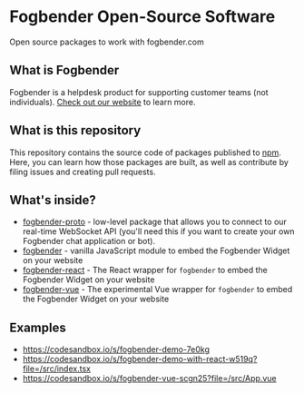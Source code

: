 # Fogbender Open-Source Software
Open source packages to work with fogbender.com


## What is Fogbender

Fogbender is a helpdesk product for supporting customer teams (not individuals). [Check out our website](https://fogbender.com/) to learn more.


## What is this repository

This repository contains the source code of packages published to [npm](https://www.npmjs.com/). Here, you can learn how those packages are built, as well as contribute by filing issues and creating pull requests.

## What's inside?

- [fogbender-proto](https://www.npmjs.com/package/fogbender-proto) - low-level package that allows you to connect to our
real-time WebSocket API (you'll need this if you want to create your own Fogbender chat application or bot).
- [fogbender](https://www.npmjs.com/package/fogbender) - vanilla JavaScript module to embed the Fogbender Widget on your
website
- [fogbender-react](https://www.npmjs.com/package/fogbender-react) - The React wrapper for `fogbender` to embed the Fogbender
Widget on your website
- [fogbender-vue](https://www.npmjs.com/package/fogbender-react) - The experimental Vue wrapper for `fogbender` to embed
the Fogbender Widget on your website

## Examples

- https://codesandbox.io/s/fogbender-demo-7e0kg
- https://codesandbox.io/s/fogbender-demo-with-react-w519q?file=/src/index.tsx
- https://codesandbox.io/s/fogbender-vue-scgn25?file=/src/App.vue

